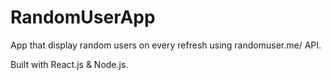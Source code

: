 # RandomUserApp
App that display random users on every refresh using randomuser.me/ API. 


Built with React.js &amp; Node.js.
